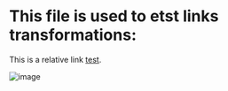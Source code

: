 # This file is used to etst links transformations:

This is a relative link [test](../intro.md).

![image](../image.png)

